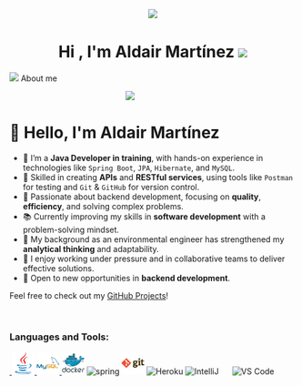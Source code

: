 <p align="center">
  <img src="https://github.com/thompsonemerson/thompsonemerson/raw/master/cover-thompson.png" height="200"/>
</p>
<h1 align="center"><b>Hi , I'm Aldair Martínez  </b><img src="https://media.giphy.com/media/hvRJCLFzcasrR4ia7z/giphy.gif" width="35"></h1>
 <picture><img src = "https://github.com/7oSkaaa/7oSkaaa/blob/main/Images/about_me.gif?raw=true" width = 50px></picture> About me

<picture> <img align="right" src="https://github.com/7oSkaaa/7oSkaaa/blob/main/Images/Right_Side.gif?raw=true" width = 300px></picture>

<br>

# 👋 Hello, I'm Aldair Martínez

- 🌱 I’m a **Java Developer in training**, with hands-on experience in technologies like `Spring Boot`, `JPA`, `Hibernate`, and `MySQL`.
- 🚀 Skilled in creating **APIs** and **RESTful services**, using tools like `Postman` for testing and `Git` & `GitHub` for version control.
- 🔧 Passionate about backend development, focusing on **quality**, **efficiency**, and solving complex problems.
- 📚 Currently improving my skills in **software development** with a problem-solving mindset.
- 🌟 My background as an environmental engineer has strengthened my **analytical thinking** and adaptability.
- 🤝 I enjoy working under pressure and in collaborative teams to deliver effective solutions.
- 💼 Open to new opportunities in **backend development**.

Feel free to check out my [GitHub Projects](https://github.com/AldairMr96)!

<br>
<!-- LENGUAJES Y HERRAMIENTAS -->
<h3 align="left">Languages and Tools:</h3>
<p align="left"> <a href="https://developer.android.com" target="_blank" rel="noreferrer"> <img
    </a> <a href="https://www.java.com" target="_blank" rel="noreferrer"> <img
      src="https://raw.githubusercontent.com/devicons/devicon/master/icons/java/java-original.svg" alt="java" width="40"
      height="40" /> </a> <a href="https://developer.mozilla.org/en-US/docs/Web/JavaScript" target="_blank"
    rel="noreferrer"> <img
      src="https://raw.githubusercontent.com/devicons/devicon/master/icons/mysql/mysql-original-wordmark.svg"
      alt="mysql" width="40" height="40" /> </a>
      <img src="https://raw.githubusercontent.com/devicons/devicon/master/icons/docker/docker-original-wordmark.svg" alt="docker" width="40" height="40"/> </a> 
      <img src="https://www.vectorlogo.zone/logos/springio/springio-icon.svg" alt="spring" width="40" height="40"/>
      <img src="https://raw.githubusercontent.com/github/explore/80688e429a7d4ef2fca1e82350fe8e3517d3494d/topics/git/git.png" alt="GIT" width="40" height="40"/> 
      <img src="https://i.imgur.com/DZgetVv.png" alt="Heroku" width="40" height="40"/> 
      <img
    src="https://upload.wikimedia.org/wikipedia/commons/thumb/9/9c/IntelliJ_IDEA_Icon.svg/512px-IntelliJ_IDEA_Icon.svg.png"
    width="40px"
    alt="IntelliJ">
    &nbsp;&nbsp;&nbsp;&nbsp;
  <img
    src="https://cdn.jsdelivr.net/gh/devicons/devicon@latest/icons/vscode/vscode-original-wordmark.svg"
    width="40px"
    alt="VS Code">  
      </p>
<br>

 




